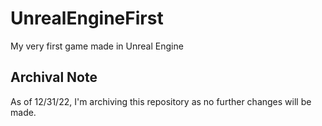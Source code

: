 # UnrealEngineFirst
My very first game made in Unreal Engine

## Archival Note
As of 12/31/22, I'm archiving this repository as no further changes will be made.
